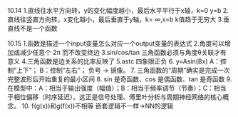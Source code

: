 10.14
1.直线往水平方向转，y的变化幅度越小，最后水平平行于x轴，k=0 y=b
2.直线往竖直方向转，x变化越小，最后垂直于y轴，k= ∞,x=b k值趋于无穷大
3.垂直线不是一个函数

10.15
1.函数是描述一个input变量怎么对应一个output变量的表达式
2.角度可以增加或减少任意个 2π 而不改变终边
3.sin/cos/tan 三角函数必须与角度θ关联才有意义
4.三角函数是边关系的比率反映了
5.astc 四象限正负
6. y=Asin(Bx)
A：控制“上下”；
B：控制“左右”；
负号 → 镜像。
7. 三角函数的“周期”确实是完成一次完整波形后开始重复的最小区间
8. sin 是奇函数、cos 是偶函数、tan 是奇函数
9. 在模型中：A：相当于输出强度（幅值）；B：相当于频率调节（节奏）；C：相当于相位偏移（时序延迟）。这正是信号处理、傅里叶分析与周期神经网络的核心概念。
10. f(g(x))和g(f(x))不相等 嵌套逻辑不一样->NN的逻辑
